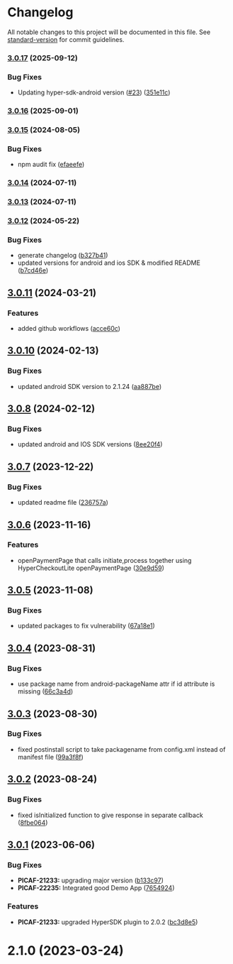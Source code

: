 # Changelog

All notable changes to this project will be documented in this file. See [standard-version](https://github.com/conventional-changelog/standard-version) for commit guidelines.

### [3.0.17](https://github.com/juspay/hyper-sdk-cordova/compare/v3.0.16...v3.0.17) (2025-09-12)


### Bug Fixes

* Updating hyper-sdk-android version ([#23](https://github.com/juspay/hyper-sdk-cordova/issues/23)) ([351e11c](https://github.com/juspay/hyper-sdk-cordova/commit/351e11c06ea24137226a4f9b40551243636ec36e))

### [3.0.16](https://github.com/juspay/hyper-sdk-cordova/compare/v3.0.15...v3.0.16) (2025-09-01)

### [3.0.15](https://github.com/juspay/hyper-sdk-cordova/compare/v3.0.14...v3.0.15) (2024-08-05)


### Bug Fixes

* npm audit fix ([efaeefe](https://github.com/juspay/hyper-sdk-cordova/commit/efaeefe2dfe6d284d31972954e4b3333f9584094))

### [3.0.14](https://github.com/juspay/hyper-sdk-cordova/compare/v3.0.13...v3.0.14) (2024-07-11)

### [3.0.13](https://github.com/juspay/hyper-sdk-cordova/compare/v3.0.12...v3.0.13) (2024-07-11)

### [3.0.12](https://github.com/juspay/hyper-sdk-cordova/compare/v3.0.11...v3.0.12) (2024-05-22)


### Bug Fixes

* generate changelog ([b327b41](https://github.com/juspay/hyper-sdk-cordova/commit/b327b4199b7a7a6e821b8feb67de558f899e9202))
* updated versions for android and ios SDK & modified README ([b7cd46e](https://github.com/juspay/hyper-sdk-cordova/commit/b7cd46eff728f543062047a9dff1423325bf4dba))

## [3.0.11](https://github.com/juspay/hyper-sdk-cordova/compare/v3.0.10...v3.0.11) (2024-03-21)


### Features

* added github workflows ([acce60c](https://github.com/juspay/hyper-sdk-cordova/commit/acce60c50f764cf0decd62e4249866b831e2e004))



## [3.0.10](https://github.com/juspay/hyper-sdk-cordova/compare/v3.0.8...v3.0.10) (2024-02-13)


### Bug Fixes

* updated android SDK version to 2.1.24 ([aa887be](https://github.com/juspay/hyper-sdk-cordova/commit/aa887be499e1879837fecd1b960221ef3b4599c0))



## [3.0.8](https://github.com/juspay/hyper-sdk-cordova/compare/v3.0.7...v3.0.8) (2024-02-12)


### Bug Fixes

* updated android and IOS SDK versions ([8ee20f4](https://github.com/juspay/hyper-sdk-cordova/commit/8ee20f4c3aad1230e7b59e903b110b5cc94379e3))



## [3.0.7](https://github.com/juspay/hyper-sdk-cordova/compare/v3.0.6...v3.0.7) (2023-12-22)


### Bug Fixes

* updated readme file ([236757a](https://github.com/juspay/hyper-sdk-cordova/commit/236757a56035a985c20724d446ac39a460a27878))



## [3.0.6](https://github.com/juspay/hyper-sdk-cordova/compare/v3.0.5...v3.0.6) (2023-11-16)


### Features

* openPaymentPage that calls initiate,process together using HyperCheckoutLite openPaymentPage ([30e9d59](https://github.com/juspay/hyper-sdk-cordova/commit/30e9d59c6ba6113438ef406ecc2f27fc8449ea93))



## [3.0.5](https://github.com/juspay/hyper-sdk-cordova/compare/v3.0.4...v3.0.5) (2023-11-08)


### Bug Fixes

* updated packages to fix vulnerability ([67a18e1](https://github.com/juspay/hyper-sdk-cordova/commit/67a18e1233bf763b65c2038219adbf37aea24ecb))



## [3.0.4](https://github.com/juspay/hyper-sdk-cordova/compare/v3.0.3...v3.0.4) (2023-08-31)


### Bug Fixes

* use package name from android-packageName attr if id attribute is missing ([66c3a4d](https://github.com/juspay/hyper-sdk-cordova/commit/66c3a4d8305f019916cfa2796df17385f1855a54))



## [3.0.3](https://github.com/juspay/hyper-sdk-cordova/compare/v3.0.2...v3.0.3) (2023-08-30)


### Bug Fixes

* fixed postinstall script to take packagename from config.xml instead of manifest file ([99a3f8f](https://github.com/juspay/hyper-sdk-cordova/commit/99a3f8f26881deb61dfbdc2f04d9a90098f9855d))



## [3.0.2](https://github.com/juspay/hyper-sdk-cordova/compare/v3.0.1...v3.0.2) (2023-08-24)


### Bug Fixes

* fixed isInitialized function to give response in separate callback ([8fbe064](https://github.com/juspay/hyper-sdk-cordova/commit/8fbe0649376f9cfbf2a77472f72a9b180c4fea8c))



## [3.0.1](https://github.com/juspay/hyper-sdk-cordova/compare/v2.1.0...v3.0.1) (2023-06-06)


### Bug Fixes

* **PICAF-21233:** upgrading major version ([b133c97](https://github.com/juspay/hyper-sdk-cordova/commit/b133c97b1706c31e8266d759f29b3430c678ae78))
* **PICAF-22235:** Integrated good Demo App ([7654924](https://github.com/juspay/hyper-sdk-cordova/commit/7654924b7b2c2e63210744cf13699e202ea98cca))


### Features

* **PICAF-21233:** upgraded HyperSDK plugin to 2.0.2 ([bc3d8e5](https://github.com/juspay/hyper-sdk-cordova/commit/bc3d8e5f42e1ca24b034c7dd77802fb137660d72))



# 2.1.0 (2023-03-24)
